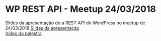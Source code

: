 # WP REST API - Meetup 24/03/2018
Slides da apresentação do a REST API do WordPress no meetup de 24/03/2018
<a href="https://goo.gl/nYEj5W" target="_blank">Slides da apresentação</a>
<br>
<a href="https://goo.gl/N7ahzd" target="_blank">Vídeo da palestra</a>
